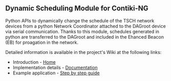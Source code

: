 ## Dynamic Scheduling Module for Contiki-NG

Python APIs to dynamically change the schedule of the TSCH network devices from a python Network Coordinator attached to the DAGroot device via serial communication. 
Thanks to this module, schedules generated in python are transferred to the DAGroot and included in the Ehanced Beacon (EB) for proagation in the network.

Detailed information is available in the project's Wiki at the following links: 

  * Introduction - [Home](https://github.com/tum-lkn/contiki-ng/wiki)
  * Implementation details - [Documentation](https://github.com/tum-lkn/contiki-ng/wiki/API-Documentation)
  * Example application - [Step by step guide](https://github.com/tum-lkn/contiki-ng/wiki/Step-by-step-guide-for-Dynamic-Scheduling)  
